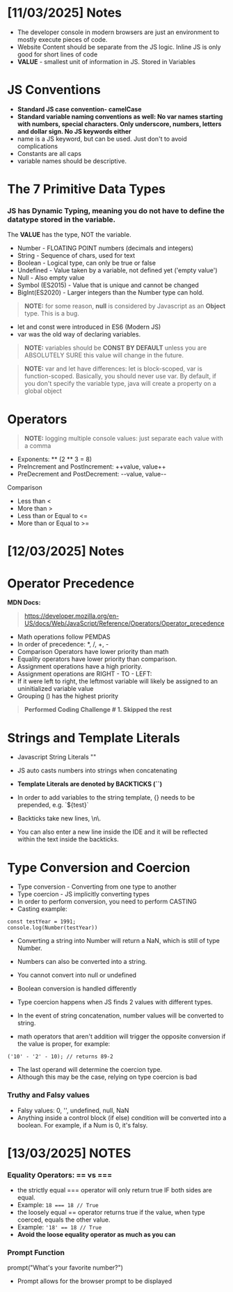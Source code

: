 
# [11/03/2025] Notes

- The developer console in modern browsers are just an environment to mostly execute pieces of code.
- Website Content should be separate from the JS logic. Inline JS is only good for short lines of code
- **VALUE** - smallest unit of information in JS. Stored in Variables

# JS Conventions

- **Standard JS case convention- camelCase**
- **Standard variable naming conventions as well: No var names starting with numbers, special characters. Only underscore, numbers, letters and dollar sign. No JS keywords either**
- name is a JS keyword, but can be used. Just don't to avoid complications
- Constants are all caps
- variable names should be descriptive.

# The 7 Primitive Data Types

### JS has Dynamic Typing, meaning you do not have to define the datatype stored in the variable.

The **VALUE** has the type, NOT the variable.

- Number - FLOATING POINT numbers (decimals and integers)
- String - Sequence of chars, used for text
- Boolean - Logical type, can only be true or false 
- Undefined - Value taken by a variable, not defined yet ('empty value')
- Null - Also empty value
- Symbol (ES2015) - Value that is unique and cannot be changed
- BigInt(ES2020) - Larger integers than the Number type can hold.

> **NOTE:** for some reason, **null** is considered by Javascript as an **Object** type. This is a bug.

- let and const were introduced in ES6 (Modern JS)
- var was the old way of declaring variables.

>**NOTE:** variables should be **CONST BY DEFAULT** unless you are ABSOLUTELY SURE this value will change in the future.

> **NOTE:** var and let have differences: let is block-scoped, var is function-scoped. Basically, you should never use var. By default, if you don't specify the variable type, java will create a property on a global object

# Operators

> **NOTE:** logging multiple console values: just separate each value with a comma

- Exponents:  \** (2 ** 3 = 8)
- PreIncrement and PostIncrement: ++value, value++
- PreDecrement and PostDecrement: --value, value--

Comparison

- Less than <
- More than >
- Less than or Equal to <=
- More than or Equal to >=

# [12/03/2025] Notes

# Operator Precedence

**MDN Docs:**

>https://developer.mozilla.org/en-US/docs/Web/JavaScript/Reference/Operators/Operator_precedence

- Math operations follow PEMDAS 
- In order of precedence: \*, /, +, -
- Comparison Operators have lower priority than math
- Equality operators have lower priority than comparison.
- Assignment operations have a high priority.
- Assignment operations are RIGHT - TO - LEFT:
- If it were left to right, the leftmost variable will likely be assigned to an uninitialized variable value
- Grouping () has the highest priority

> **Performed Coding Challenge # 1. Skipped the rest**

# Strings and Template Literals

- Javascript String Literals "" 
- JS auto casts numbers into strings when concatenating

- **Template Literals are denoted by BACKTICKS (\`\`)** 
- In order to add variables to the string template, {} needs to be prepended, e.g. \`${test}\`
- Backticks take new lines, \n\\.
- You can also enter a new line inside the IDE and it will be reflected within the text inside the backticks.

# Type Conversion and Coercion

- Type conversion - Converting from one type to another
- Type coercion - JS implicitly converting types 
- In order to perform conversion, you need to perform CASTING 
- Casting example:
```
const testYear = 1991;
console.log(Number(testYear))
```
- Converting a string into Number will return a NaN, which is still of type Number.
- Numbers can also be converted into a string.
- You cannot convert into null or undefined
- Boolean conversion is handled differently


- Type coercion happens when JS finds 2 values with different types.
- In the event of string concatenation, number values will be converted to string.
- math operators that aren't addition will trigger the opposite conversion if the value is proper, for example:
```
('10' - '2' - 10); // returns 89-2
```

- The last operand will determine the coercion type.
- Although this may be the case, relying on type coercion is bad

### Truthy and Falsy values 

- Falsy values: 0, '', undefined, null, NaN
- Anything inside a control block (if else) condition will be converted into a boolean. For example, if a Num is 0, it's falsy. 

# [13/03/2025] NOTES

### Equality Operators: == vs ===

- the strictly equal === operator will only return true IF both sides are equal.
- Example: `18 === 18 // True`
- the loosely equal == operator returns true if the value, when type coerced, equals the other value.
- Example: `'18' == 18 // True`
- **Avoid the loose equality operator as much as you can**

### Prompt Function

prompt("What's your favorite number?")
- Prompt allows for the browser prompt to be displayed